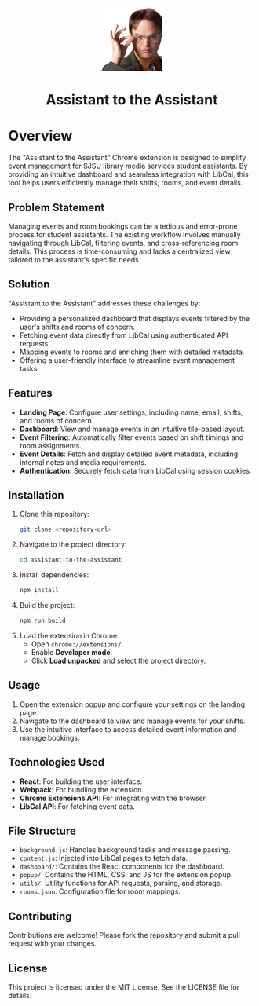 <div align="center">
  <img src="./assets/icons/logo-128.png" alt="Assistant to the Assistant Logo" />
  <h1>Assistant to the Assistant</h1>
</div>

# Overview
The "Assistant to the Assistant" Chrome extension is designed to simplify event management for SJSU library media services student assistants. By providing an intuitive dashboard and seamless integration with LibCal, this tool helps users efficiently manage their shifts, rooms, and event details.

## Problem Statement
Managing events and room bookings can be a tedious and error-prone process for student assistants. The existing workflow involves manually navigating through LibCal, filtering events, and cross-referencing room details. This process is time-consuming and lacks a centralized view tailored to the assistant's specific needs.

## Solution
"Assistant to the Assistant" addresses these challenges by:
- Providing a personalized dashboard that displays events filtered by the user's shifts and rooms of concern.
- Fetching event data directly from LibCal using authenticated API requests.
- Mapping events to rooms and enriching them with detailed metadata.
- Offering a user-friendly interface to streamline event management tasks.

## Features
- **Landing Page**: Configure user settings, including name, email, shifts, and rooms of concern.
- **Dashboard**: View and manage events in an intuitive tile-based layout.
- **Event Filtering**: Automatically filter events based on shift timings and room assignments.
- **Event Details**: Fetch and display detailed event metadata, including internal notes and media requirements.
- **Authentication**: Securely fetch data from LibCal using session cookies.

## Installation
1. Clone this repository:
   ```bash
   git clone <repository-url>
   ```
2. Navigate to the project directory:
   ```bash
   cd assistant-to-the-assistant
   ```
3. Install dependencies:
   ```bash
   npm install
   ```
4. Build the project:
   ```bash
   npm run build
   ```
5. Load the extension in Chrome:
   - Open `chrome://extensions/`.
   - Enable **Developer mode**.
   - Click **Load unpacked** and select the project directory.

## Usage
1. Open the extension popup and configure your settings on the landing page.
2. Navigate to the dashboard to view and manage events for your shifts.
3. Use the intuitive interface to access detailed event information and manage bookings.

## Technologies Used
- **React**: For building the user interface.
- **Webpack**: For bundling the extension.
- **Chrome Extensions API**: For integrating with the browser.
- **LibCal API**: For fetching event data.

## File Structure
- `background.js`: Handles background tasks and message passing.
- `content.js`: Injected into LibCal pages to fetch data.
- `dashboard/`: Contains the React components for the dashboard.
- `popup/`: Contains the HTML, CSS, and JS for the extension popup.
- `utils/`: Utility functions for API requests, parsing, and storage.
- `rooms.json`: Configuration file for room mappings.

## Contributing
Contributions are welcome! Please fork the repository and submit a pull request with your changes.

## License
This project is licensed under the MIT License. See the LICENSE file for details.
